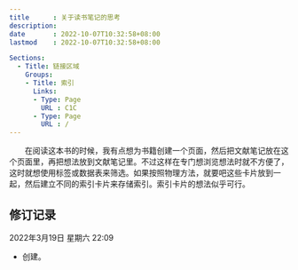 ```yaml
---
title      : 关于读书笔记的思考
description: 
date       : 2022-10-07T10:32:58+08:00
lastmod    : 2022-10-07T10:32:58+08:00

Sections:
  - Title: 链接区域
    Groups:
    - Title: 索引
      Links:
      - Type: Page
        URL : C1C
      - Type: Page
        URL : /
---
```


　　在阅读这本书的时候，我有点想为书籍创建一个页面，然后把文献笔记放在这个页面里，再把想法放到文献笔记里。不过这样在专门想浏览想法时就不方便了，这时就想使用标签或数据表来筛选。如果按照物理方法，就要吧这些卡片放到一起，然后建立不同的索引卡片来存储索引。索引卡片的想法似乎可行。

## 修订记录
2022年3月19日 星期六 22:09
* 创建。